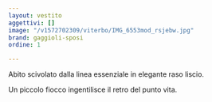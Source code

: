 ```yaml
---
layout: vestito
aggettivi: []
image: "/v1572702309/viterbo/IMG_6553mod_rsjebw.jpg"
brand: gaggioli-sposi
ordine: 1

---
```

Abito scivolato dalla linea essenziale in elegante raso liscio.

Un piccolo fiocco ingentilisce il retro del punto vita.